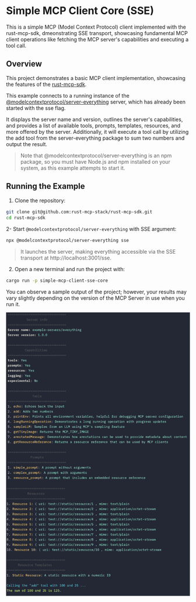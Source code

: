 # Simple MCP Client Core (SSE)

This is a simple MCP (Model Context Protocol) client implemented with the rust-mcp-sdk, dmeonstrating SSE transport, showcasing fundamental MCP client operations like fetching the MCP server's capabilities and executing a tool call.

## Overview

This project demonstrates a basic MCP client implementation, showcasing the features of the [rust-mcp-sdk](https://github.com/rust-mcp-stack/rust-mcp-sdk).

This example connects to a running instance of the [@modelcontextprotocol/server-everything](https://www.npmjs.com/package/@modelcontextprotocol/server-everything) server, which has already been started with the sse flag.

It displays the server name and version, outlines the server's capabilities, and provides a list of available tools, prompts, templates, resources, and more offered by the server. Additionally, it will execute a tool call by utilizing the add tool from the server-everything package to sum two numbers and output the result.

> Note that @modelcontextprotocol/server-everything is an npm package, so you must have Node.js and npm installed on your system, as this example attempts to start it.

## Running the Example

1. Clone the repository:

```bash
git clone git@github.com:rust-mcp-stack/rust-mcp-sdk.git
cd rust-mcp-sdk
```

2- Start `@modelcontextprotocol/server-everything` with SSE argument:

```bash
npx @modelcontextprotocol/server-everything sse
```

> It launches the server, making everything accessible via the SSE transport at http://localhost:3001/sse.

2. Open a new terminal and run the project with:

```bash
cargo run -p simple-mcp-client-sse-core
```

You can observe a sample output of the project; however, your results may vary slightly depending on the version of the MCP Server in use when you run it.

<img src="../../assets/examples/simple-mcp-client-sse.png" width="640"/>
